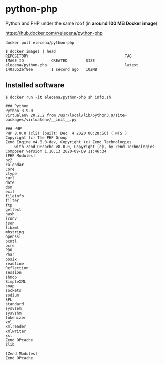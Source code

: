 python-php
==========

Python and PHP under the same roof (in **around 100 MB Docker image**).

https://hub.docker.com/r/elecena/python-php

```
docker pull elecena/python-php
```

```
$ docker images | head
REPOSITORY                                          TAG                          IMAGE ID            CREATED        SIZE
elecena/python-php                                  latest                       140a352ef8ee        1 second ago   102MB
```

## Installed software

```
$ docker run -it elecena/python-php sh info.sh

### Python
Python 3.9.0
virtualenv 20.2.2 from /usr/local/lib/python3.9/site-packages/virtualenv/__init__.py

### PHP
PHP 8.0.0 (cli) (built: Dec  4 2020 00:28:56) ( NTS )
Copyright (c) The PHP Group
Zend Engine v4.0.0-dev, Copyright (c) Zend Technologies
    with Zend OPcache v8.0.0, Copyright (c), by Zend Technologies
Composer version 1.10.13 2020-09-09 11:46:34
[PHP Modules]
bz2
calendar
Core
ctype
curl
date
dom
exif
fileinfo
filter
ftp
gettext
hash
iconv
json
libxml
mbstring
openssl
pcntl
pcre
PDO
Phar
posix
readline
Reflection
session
shmop
SimpleXML
soap
sockets
sodium
SPL
standard
sysvsem
sysvshm
tokenizer
xml
xmlreader
xmlwriter
xsl
Zend OPcache
zlib

[Zend Modules]
Zend OPcache
```
